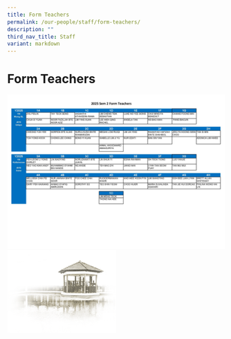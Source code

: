 ```yaml
---
title: Form Teachers
permalink: /our-people/staff/form-teachers/
description: ""
third_nav_title: Staff
variant: markdown
---
```

# **Form Teachers**

![](/images/Our%20People/Staff/2025_Sem_2_Form_Teachers.jpg)
<img src="/images/pavilion.png" style="width:50%">